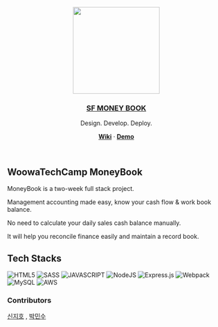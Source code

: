<p align="center">
  <a href="https://github.com/woowa-techcamp-2022/web-moneybook-04">
    <img src="https://user-images.githubusercontent.com/60956392/181207421-2e4e5842-b6e7-45ec-a4f8-6bb9061d9c9e.png" height="200">
    <h3 align="center">SF MONEY BOOK </h3>
  </a>
</p>

<p align="center">
   Design. Develop. Deploy.
</p>

<p align="center">
  <a href="https://github.com/woowa-techcamp-2022/web-moneybook-04/wiki"><strong>Wiki</strong></a> ·
  <a href="#"><strong>Demo</strong></a>
</p>
<br/>

## WoowaTechCamp MoneyBook

MoneyBook is a two-week full stack project.

Management accounting made easy, know your cash flow & work book balance.

No need to calculate your daily sales cash balance manually.

It will help you reconcile finance easily and maintain a record book.

## Tech Stacks

![HTML5](https://img.shields.io/badge/html5-%23E34F26.svg?style=for-the-badge&logo=html5&logoColor=white)
![SASS](https://img.shields.io/badge/SASS-hotpink.svg?style=for-the-badge&logo=SASS&logoColor=white)
![JAVASCRIPT](https://img.shields.io/badge/JavaScript-F7DF1E?style=for-the-badge&logo=javascript&logoColor=black)
![NodeJS](https://img.shields.io/badge/node.js-%2343853D.svg?style=for-the-badge&logo=node.js&logoColor=white)
![Express.js](https://img.shields.io/badge/express.js-%23404d59.svg?style=for-the-badge&logo=express&logoColor=%2361DAFB)
![Webpack](https://img.shields.io/badge/webpack-%238DD6F9.svg?style=for-the-badge&logo=webpack&logoColor=black)
![MySQL](https://img.shields.io/badge/mysql-%2300f.svg?style=for-the-badge&logo=mysql&logoColor=white)
![AWS](https://img.shields.io/badge/AWS-%23FF9900.svg?style=for-the-badge&logo=amazon-aws&logoColor=white)

### Contributors

[신지호](https://github.com/Zih0) , [박민수](https://github.com/minsu-zip)
